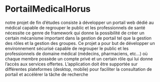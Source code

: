 PortailMedicalHorus
========================
notre projet de fin d‘études  consiste à développer un portail web dédié au médical capable de regrouper le public et les professionnels
 de santé nécessite ce genre de framework qui donne la possibilité de créer un certain mécanisme important dans la gestion de portail tel que la gestion des rôles et la gestion des groupes.
 Ce projet a pour but de développer  un environnement  sécurisé capable de  regrouper le public et les professionnels de domaine médical (médecins, pharmaciens, etc…) où chaque membre possède un compte privé et un certain rôle qui lui donne l’accès aux services offertes.
L’application doit être supportée sur différentes plateformes (desktop, mobile) pour faciliter la consultation de portail et accélérer la tâche de recherche
